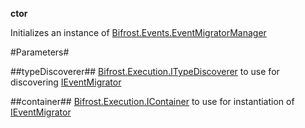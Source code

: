 **ctor**

Initializes an instance of [Bifrost.Events.EventMigratorManager](Bifrost.Events.EventMigratorManager)

#Parameters#


##typeDiscoverer##
[Bifrost.Execution.ITypeDiscoverer](Bifrost.Execution.ITypeDiscoverer) to use for discovering [IEventMigrator](IEventMigrator)

##container##
[Bifrost.Execution.IContainer](Bifrost.Execution.IContainer) to use for instantiation of [IEventMigrator](IEventMigrator)
